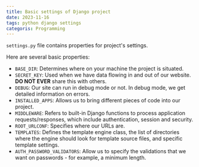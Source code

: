 ```yaml
---
title: Basic settings of Django project
date: 2023-11-16
tags: python django settings
categoris: Programming
---
```


`settings.py` file contains properties for project's settings.

Here are several basic properties:

+ `BASE_DIR`: Determines where on your machine the project is situated.
+ `SECRET_KEY`:  Used when we have data flowing in and out of our website. **DO NOT EVER** share this with others.
+ `DEBUG`: Our site can run in debug mode or not. In debug mode, we get detailed information on errors.
+ `INSTALLED_APPS`: Allows us to bring different pieces of code into our project.
+ `MIDDLEWARE`:  Refers to built-in Django functions to process application requests/responses, which include authentication, session and security.
+ `ROOT_URLCONF`: Specifies where our URLs are.
+ `TEMPLATES`: Defines the template engine class, the list of directories where the engine should look for template source files, and specific template settings.
 + `AUTH_PASSWORD_VALIDATORS`:  Allow us to specify the validations that we want on passwords - for example, a minimum length.